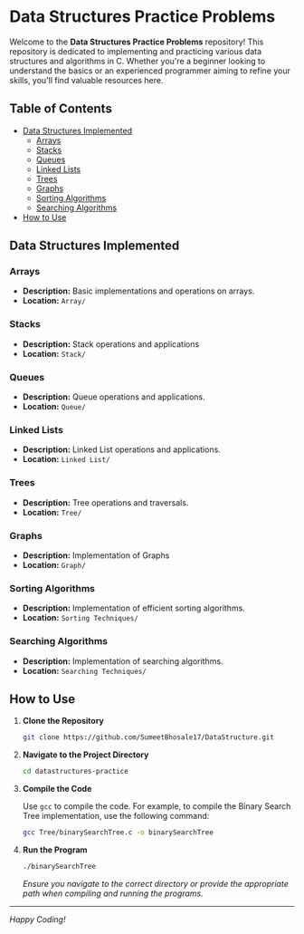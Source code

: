 # Data Structures Practice Problems

Welcome to the **Data Structures Practice Problems** repository! This repository is dedicated to implementing and practicing various data structures and algorithms in C. Whether you're a beginner looking to understand the basics or an experienced programmer aiming to refine your skills, you'll find valuable resources here.

## Table of Contents

- [Data Structures Implemented](#data-structures-implemented)
  - [Arrays](#arrays)
  - [Stacks](#stacks)
  - [Queues](#queues)
  - [Linked Lists](#linked-lists)
  - [Trees](#trees)
  - [Graphs](#graphs)
  - [Sorting Algorithms](#sorting-algorithms)
  - [Searching Algorithms](#searching-algorithms)
- [How to Use](#how-to-use)

## Data Structures Implemented

### Arrays

- **Description:** Basic implementations and operations on arrays.
- **Location:** `Array/`

### Stacks

- **Description:** Stack operations and applications
- **Location:** `Stack/`

### Queues

- **Description:** Queue operations and applications.
- **Location:** `Queue/`

### Linked Lists

- **Description:** Linked List operations and applications.
- **Location:** `Linked List/`

### Trees

- **Description:**  Tree operations and traversals.
- **Location:** `Tree/`

### Graphs

- **Description:** Implementation of Graphs
- **Location:** `Graph/`

### Sorting Algorithms

- **Description:** Implementation of efficient sorting algorithms.
- **Location:** `Sorting Techniques/`

### Searching Algorithms

- **Description:** Implementation of searching algorithms.
- **Location:** `Searching Techniques/`

## How to Use

1. **Clone the Repository**

    ```bash
    git clone https://github.com/SumeetBhosale17/DataStructure.git
    ```

2. **Navigate to the Project Directory**

    ```bash
    cd datastructures-practice
    ```

3. **Compile the Code**

    Use `gcc` to compile the code. For example, to compile the Binary Search Tree implementation, use the following command:

    ```bash
    gcc Tree/binarySearchTree.c -o binarySearchTree
    ```

4. **Run the Program**

    ```bash
    ./binarySearchTree
    ```

    *Ensure you navigate to the correct directory or provide the appropriate path when compiling and running the programs.*



---

*Happy Coding!*
